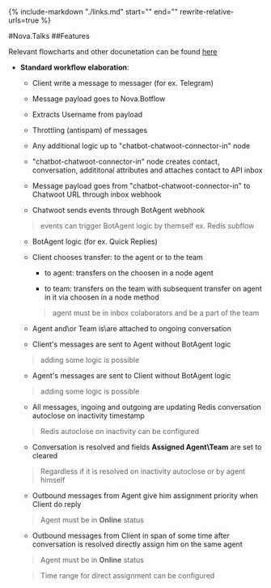 {%
   include-markdown "./links.md"
   start="<!--datelink-novatalks-start-->"
   end="<!--datelink-novatalks-end-->"
   rewrite-relative-urls=true
%}

#Nova.Talks
##Features

Relevant flowcharts and other docunetation can be found [here](/nova.docs/components/documents/novatalks/novatalkstoc.html#novatalks)

- **Standard workflow elaboration**:
	
	- Client write a message to messager (for ex. Telegram)

	- Message payload goes to Nova.Botflow

	- Extracts Username from payload

	- Throttling (antispam) of messages

	- Any additional logic up to "chatbot-chatwoot-connector-in" node

	- "chatbot-chatwoot-connector-in" node creates contact, conversation, addititonal attributes and attaches contact to API inbox

	- Message payload goes from "chatbot-chatwoot-connector-in" to Chatwoot URL through inbox webhook

	- Chatwoot sends events through BotAgent webhook 
	
	> events can trigger BotAgent logic by themself ex. Redis subflow

	- BotAgent logic (for ex. Quick Replies)

	- Client chooses transfer: to the agent or to the team
	
		- to agent: transfers on the choosen in a node agent
	
		- to team: transfers on the team with subsequent transfer on agent in it via choosen in a node method
		
		> agent must be in inbox colaborators and be a part of the team
	
	- Agent and\or Team is\are attached to ongoing conversation

	- Client's messages are sent to Agent without BotAgent logic
	
	> adding some logic is possible
	
	- Agent's messages are sent to Client without BotAgent logic

	> adding some logic is possible 

	- All messages, ingoing and outgoing are updating Redis conversation autoclose on inactivity timestamp

	> Redis autoclose on inactivity can be configured

	- Conversation is resolved and fields **Assigned Agent\Team** are set to cleared
	
	> Regardless if it is resolved on inactivity autoclose or by agent himself
	
	- Outbound messages from Agent give him assignment priority when Client do reply
	
	> Agent must be in **Online** status
	
	- Outbound messages from Client in span of some time after conversation is resolved directly assign him on the same agent
	
	> Agent must be in **Online** status
	
	> Time range for direct assignment can be configured 